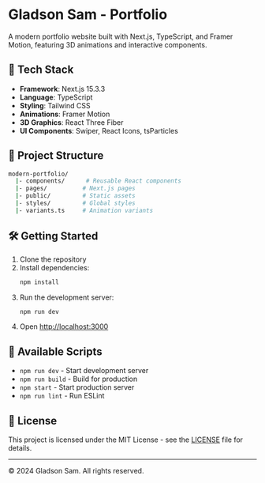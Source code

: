 # Gladson Sam - Portfolio

A modern portfolio website built with Next.js, TypeScript, and Framer Motion, featuring 3D animations and interactive components.

## 🚀 Tech Stack

- **Framework**: Next.js 15.3.3
- **Language**: TypeScript
- **Styling**: Tailwind CSS
- **Animations**: Framer Motion
- **3D Graphics**: React Three Fiber
- **UI Components**: Swiper, React Icons, tsParticles

## 📁 Project Structure

```bash
modern-portfolio/
  |- components/      # Reusable React components
  |- pages/          # Next.js pages
  |- public/         # Static assets
  |- styles/         # Global styles
  |- variants.ts     # Animation variants
```

## 🛠️ Getting Started

1. Clone the repository
2. Install dependencies:
   ```bash
   npm install
   ```
3. Run the development server:
   ```bash
   npm run dev
   ```
4. Open [http://localhost:3000](http://localhost:3000)

## 📝 Available Scripts

- `npm run dev` - Start development server
- `npm run build` - Build for production
- `npm start` - Start production server
- `npm run lint` - Run ESLint

## 📄 License

This project is licensed under the MIT License - see the [LICENSE](LICENSE) file for details.

---

© 2024 Gladson Sam. All rights reserved.